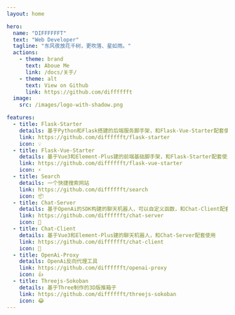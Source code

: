 ```yaml
---
layout: home

hero:
  name: "DIFFFFFFT"
  text: "Web Developer"
  tagline: "东风夜放花千树，更吹落、星如雨。"
  actions:
    - theme: brand
      text: Aboue Me
      link: /docs/关于/
    - theme: alt
      text: View on Github
      link: https://github.com/difffffft
  image:
    src: /images/logo-with-shadow.png

features:
  - title: Flask-Starter
    details: 基于Python和Flask搭建的后端服务脚手架，和Flask-Vue-Starter配套使用
    link: https://github.com/difffffft/flask-starter
    icon: 💡
  - title: Flask-Vue-Starter
    details: 基于Vue3和Element-Plus建的前端基础脚手架，和Flask-Starter配套使用
    link: https://github.com/difffffft/flask-vue-starter
    icon: ⚡️
  - title: Search
    details: 一个快捷搜索网站
    link: https://github.com/difffffft/search
    icon: 📦
  - title: Chat-Server
    details: 基于OpenAi的SDK构建的聊天机器人，可以自定义函数，和Chat-Client配套使用
    link: https://github.com/difffffft/chat-server
    icon: 🔩
  - title: Chat-Client
    details: 基于Vue3和Element-Plus建的聊天机器人，和Chat-Server配套使用
    link: https://github.com/difffffft/chat-client
    icon: 🔑
  - title: OpenAi-Proxy
    details: OpenAi反向代理工具
    link: https://github.com/difffffft/openai-proxy
    icon: 👍
  - title: Threejs-Sokoban
    details: 基于Three制作的3D版推箱子
    link: https://github.com/difffffft/threejs-sokoban
    icon: 😂
---
```


<script setup>
import { onMounted, onUnmounted } from "vue";

let timer = null;

function fetchTagline() {
  fetch("https://v1.jinrishici.com/all.txt")
    .then((response) => {
      if (!response.ok) {
        throw new Error("网络请求失败");
      }
      return response.text();
    })
    .then((data) => {
      let tagline = document.querySelector(".tagline");
      if (tagline) {
        tagline.innerText = data;
      }
    })
    .catch((error) => {
      console.error("发生错误:", error);
    });
}

onMounted(() => {
  timer = setInterval(fetchTagline, 3000);
});

onUnmounted(() => {
  if (timer) {
    clearInterval(timer);
  }
});
</script>
